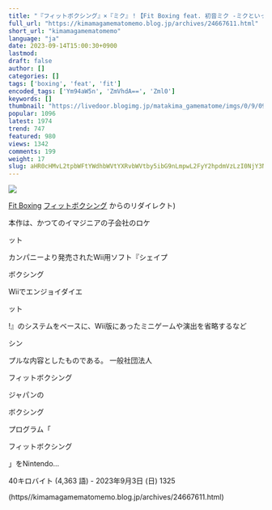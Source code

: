 ```yaml
---
title: "『フィットボクシング』×『ミク』！【Fit Boxing feat. 初音ミク -ミクといっしょにエクササイズ-】Switch向けに発表。書き下ろし曲も多数収録予定 "
full_url: "https://kimamagamematomemo.blog.jp/archives/24667611.html"
short_url: "kimamagamematomemo"
language: "ja"
date: 2023-09-14T15:00:30+0900
lastmod: 
draft: false
author: []
categories: []
tags: ['boxing', 'feat', 'fit']
encoded_tags: ['Ym94aW5n', 'ZmVhdA==', 'Zml0']
keywords: []
thumbnail: "https://livedoor.blogimg.jp/matakima_gamematome/imgs/0/9/09c951dd.jpg"
popular: 1096
latest: 1974
trend: 747
featured: 980
views: 1342
comments: 199
weight: 17
slug: aHR0cHMvL2tpbWFtYWdhbWVtYXRvbWVtby5ibG9nLmpwL2FyY2hpdmVzLzI0NjY3NjExLmh0bWw=
---
```


![](https://livedoor.blogimg.jp/matakima_gamematome/imgs/0/9/09c951dd.jpg)

<div><a target='_blank' href='https//ja.wikipedia.org/wiki/Fit_Boxing' title='Fit Boxing'>Fit Boxing</a> <span class='searchalttitle'><a></a><span><a target='_blank' href='https//ja.wikipedia.org/wiki/%E3%83%95%E3%82%A3%E3%83%83%E3%83%88%E3%83%9C%E3%82%AF%E3%82%B7%E3%83%B3%E3%82%B0' class='mw-redirect' title='フィットボクシング'><span>フィットボクシング</span></a> からのリダイレクト)</span></span><p class='searchresult'>本作は、かつてのイマジニアの子会社のロケ<p>ット</p>カンパニーより発売されたWii用ソフト『シェイプ<p>ボクシング</p> Wiiでエンジョイダイエ<p>ット</p>!』のシステムをベースに、Wii版にあったミニゲームや演出を省略するなど<p>シン</p>プルな内容としたものである。 一般社団法人<p>フィットボクシング</p>ジャパンの<p>ボクシング</p>プログラム「<p>フィットボクシング</p>」をNintendo…</p> <p class='mw-search-result-data'>40キロバイト (4,363 語) - 2023年9月3日 (日) 1325</p></div>

(https//kimamagamematomemo.blog.jp/archives/24667611.html)
